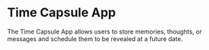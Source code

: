 # Time Capsule App
The Time Capsule App allows users to store memories, thoughts, or messages and schedule them to be revealed at a future date.
